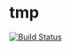 # tmp
[![Build Status](https://dev.azure.com/deepakksharma/Deepak%20Agile%20AZ-400/_apis/build/status/WebApplication1?branchName=master)](https://dev.azure.com/deepakksharma/Deepak%20Agile%20AZ-400/_build/latest?definitionId=44&branchName=master)
